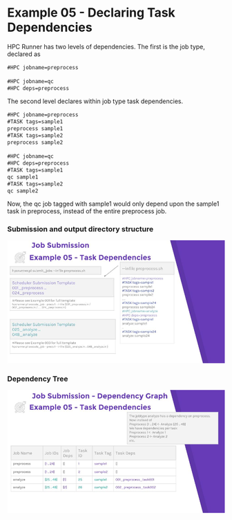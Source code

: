 # Example 05  - Declaring Task Dependencies


HPC Runner has two levels of dependencies. The first is the job type, declared as

```
#HPC jobname=preprocess

#HPC jobname=qc
#HPC deps=preprocess
```

The second level declares within job type task dependencies.

```
#HPC jobname=preprocess
#TASK tags=sample1
preprocess sample1
#TASK tags=sample2
preprocess sample2

#HPC jobname=qc
#HPC deps=preprocess
#TASK tags=sample1
qc sample1
#TASK tags=sample2
qc sample2
```
Now, the qc job tagged with sample1 would only depend upon the sample1 task in
preprocess, instead of the entire preprocess job.

### Submission and output directory structure

![Example 05-1](../images/HPC_Runner_Diagrams_-_Example_05-1.jpg)

### Dependency Tree

![Example 05-2](../images/HPC_Runner_Diagrams_-_Example_05-2.jpg)
